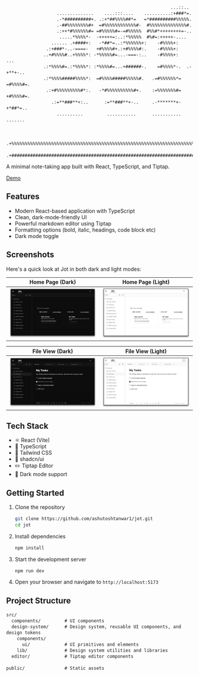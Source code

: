                                                                   ...::..
                       ..............    ....:::....    ..........:+###*=.
                       .-*##########+. .:+*##%%%%##*=   =*##########%%%%%.
                       .-##%%%%%%%%#+  =#%%%%%%%%%%%%#-  #%%%%%%%%%%%%%%#.
                       .:++*#%%%%%%#= =#%%%%%#=-=#%%%%%  #%%#*++++++++=-..
                        .....*%%%%*-  -+++++=:..:*%%%%%  #%#=:+++++-....
                     ...... .+####+:   -*##*=..:*%%%%%%+:    -#%%%%+:
                   .:+###*-..-====-   +#%%%%#+.:+#%%%%#:.    -#%%%%+:
                  ..+#%%%%#..+%%%%*: -*%%%%%#=...-===-:..    -#%%%%+:    ...
                  .:*%%%%#=.:*%%%%*: :*%%%%#=...+######-.    =#%%%%*-.  .-+**+-..
                  .:*%%%%#####%%%%*:  =#%%%%#####%%%%%#.   .=#%%%%%%*=  =#%%%%#=.
                   .:+#%%%%%%%%%#*:.   -*#%%%%%%%%%%#+.    :=%%%%%%%#=  +#%%%%#=.
                     .:=**###**+:..      :=**###**+-..     .-*******+-   +*##*=..
                       ..........         ...........      ...........   .......

                                                                          
          .+%%%%%%%%%%%%%%%%%%%%%%%%%%%%%%%%%%%%%%%%%%%%%%%%%%%%%%%%%%%%%%%%%%%%%%%%%%%%%*.
          .+#############################################################################+.

A minimal note-taking app built with React, TypeScript, and Tiptap.

[Demo](https://ashutoshtanwar1.github.io/jot/)

## Features

- Modern React-based application with TypeScript
- Clean, dark-mode-friendly UI
- Powerful markdown editor using Tiptap
- Formatting options (bold, italic, headings, code block etc)
- Dark mode toggle

## Screenshots

Here's a quick look at Jot in both dark and light modes:

|                 Home Page (Dark)                  |                  Home Page (Light)                  |
| :-----------------------------------------------: | :-------------------------------------------------: |
| ![Home Page Dark](public/home_page_dark_mode.png) | ![Home Page Light](public/home_page_light_mode.png) |

|                 File View (Dark)                  |                  File View (Light)                  |
| :-----------------------------------------------: | :-------------------------------------------------: |
| ![File View Dark](public/file_view_dark_mode.png) | ![File View Light](public/file_view_light_mode.png) |

## Tech Stack

- ⚛️ React (Vite)
- 📘 TypeScript
- 🎨 Tailwind CSS
- 🧩 shadcn/ui
- ✏️ Tiptap Editor
- 🌙 Dark mode support

## Getting Started

1. Clone the repository

   ```bash
   git clone https://github.com/ashutoshtanwar1/jot.git
   cd jot
   ```

2. Install dependencies

   ```bash
   npm install
   ```

3. Start the development server

   ```bash
   npm run dev
   ```

4. Open your browser and navigate to `http://localhost:5173`

## Project Structure

```
src/
  components/         # UI components
  design-system/      # Design system, reusable UI components, and design tokens
    components/
      ui/             # UI primitives and elements
    lib/              # Design system utilities and libraries
  editor/             # Tiptap editor components

public/               # Static assets
```
